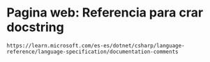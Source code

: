 # Pagina web: Referencia para crar docstring

```url
https://learn.microsoft.com/es-es/dotnet/csharp/language-reference/language-specification/documentation-comments
```
